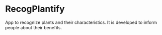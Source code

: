 # RecogPlantify
 App to recognize plants and their characteristics. It is developed to inform people about their benefits.

